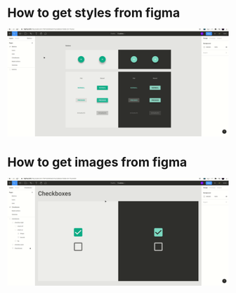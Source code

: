 # How to get styles from figma

![Figma tutorial](assets/figma-tutorial.gif)

# How to get images from figma

![Export image](assets/export-image.gif)